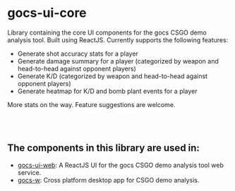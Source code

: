 # gocs-ui-core

Library containing the core UI components for the gocs CSGO demo analysis tool. Built using ReactJS.
Currently supports the following features:
 - Generate shot accuracy stats for a player
 - Generate damage summary for a player (categorized by weapon and head-to-head against opponent players)
 - Generate K/D (categorized by weapon and head-to-head against opponent players)
 - Generate heatmap for K/D and bomb plant events for a player

More stats on the way. Feature suggestions are welcome.

<br/>
<br/>

## The components in this library are used in:

 - [gocs-ui-web](https://github.com/AbhilashJN/gocs-ui-web):
 A ReactJS UI for the gocs CSGO demo analysis tool web service.
  - [gocs-w](https://github.com/AbhilashJN/gocs-w): Cross platform desktop app for CSGO demo analysis.


